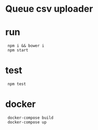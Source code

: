 # Queue csv uploader

# run
`````
 npm i && bower i
 npm start
`````

# test
`````
 npm test
`````

# docker
`````
 docker-compose build
 docker-compose up
`````